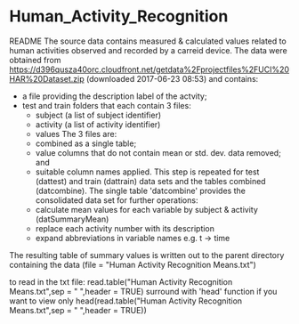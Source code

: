 # Human_Activity_Recognition
README
The source data contains measured & calculated values related to human activities observed and recorded by a carreid device.
The data were obtained from 
https://d396qusza40orc.cloudfront.net/getdata%2Fprojectfiles%2FUCI%20HAR%20Dataset.zip (downloaded 2017-06-23 08:53) and contains:
- a file providing the description label of the actvity;
- test and train folders that each contain 3 files:
  - subject (a list of subject identifier)
  - activity (a list of activity identifier)
  - values
The 3 files are:
  - combined as a single table;
  - value columns that do not contain mean or std. dev. data removed; and
  - suitable column names applied.
This step is repeated for test (dattest) and train (dattrain) data sets and the tables combined (datcombine).
The single table 'datcombine' provides the consolidated data set for further operations:
  - calculate mean values for each variable by subject & activity (datSummaryMean)
  - replace each activity number with its description
  - expand abbreviations in variable names e.g. t -> time
 
The resulting table of summary values is written out to the parent directory containing the data
(file = "Human Activity Recognition Means.txt")

to read in the txt file:
read.table("Human Activity Recognition Means.txt",sep = " ",header = TRUE)
surround with 'head' function if you want to view only
head(read.table("Human Activity Recognition Means.txt",sep = " ",header = TRUE))
